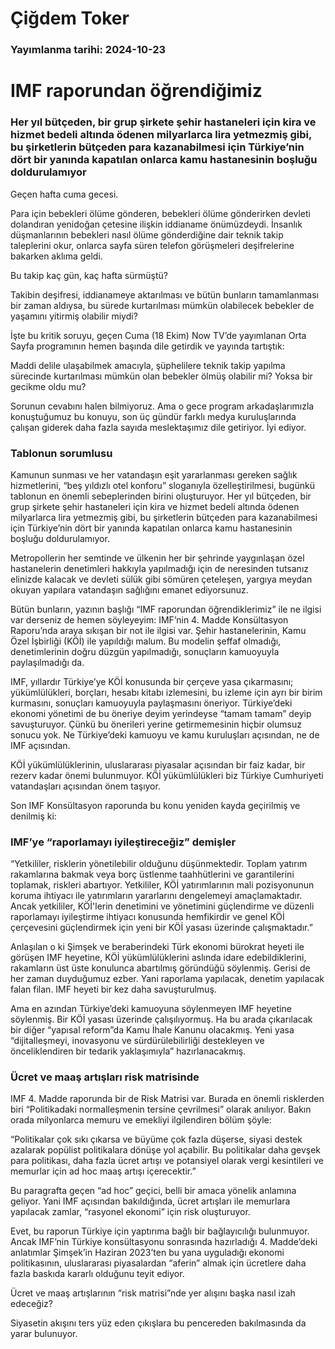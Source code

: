 # Çiğdem Toker

### Yayımlanma tarihi: 2024-10-23

# IMF raporundan öğrendiğimiz


### Her yıl bütçeden, bir grup şirkete şehir hastaneleri için kira ve hizmet bedeli altında ödenen milyarlarca lira yetmezmiş gibi, bu şirketlerin bütçeden para kazanabilmesi için Türkiye’nin dört bir yanında kapatılan onlarca kamu hastanesinin boşluğu doldurulamıyor

Geçen hafta cuma gecesi.

Para için bebekleri ölüme gönderen, bebekleri ölüme gönderirken devleti dolandıran yenidoğan çetesine ilişkin iddianame önümüzdeydi. İnsanlık düşmanlarının bebekleri nasıl ölüme gönderdiğine dair teknik takip taleplerini okur, onlarca sayfa süren telefon görüşmeleri deşifrelerine bakarken aklıma geldi.

Bu takip kaç gün, kaç hafta sürmüştü?

Takibin deşifresi, iddianameye aktarılması ve bütün bunların tamamlanması bir zaman aldıysa, bu sürede kurtarılması mümkün olabilecek bebekler de yaşamını yitirmiş olabilir miydi?

İşte bu kritik soruyu, geçen Cuma (18 Ekim) Now TV’de yayımlanan Orta Sayfa programının hemen başında dile getirdik ve yayında tartıştık:

Maddi delile ulaşabilmek amacıyla, şüphelilere teknik takip yapılma sürecinde kurtarılması mümkün olan bebekler ölmüş olabilir mi? Yoksa bir gecikme oldu mu?

Sorunun cevabını halen bilmiyoruz. Ama o gece program arkadaşlarımızla konuştuğumuz bu konuyu, son üç gündür farklı medya kuruluşlarında çalışan giderek daha fazla sayıda meslektaşımız dile getiriyor. İyi ediyor.


### Tablonun sorumlusu

Kamunun sunması ve her vatandaşın eşit yararlanması gereken sağlık hizmetlerini, “beş yıldızlı otel konforu” sloganıyla özelleştirilmesi, bugünkü tablonun en önemli sebeplerinden birini oluşturuyor. Her yıl bütçeden, bir grup şirkete şehir hastaneleri için kira ve hizmet bedeli altında ödenen milyarlarca lira yetmezmiş gibi, bu şirketlerin bütçeden para kazanabilmesi için Türkiye’nin dört bir yanında kapatılan onlarca kamu hastanesinin boşluğu doldurulamıyor.

Metropollerin her semtinde ve ülkenin her bir şehrinde yaygınlaşan özel hastanelerin denetimleri hakkıyla yapılmadığı için de neresinden tutsanız elinizde kalacak ve devleti sülük gibi sömüren çeteleşen, yargıya meydan okuyan yapılara vatandaşın sağlığını emanet ediyorsunuz.

Bütün bunların, yazının başlığı “IMF raporundan öğrendiklerimiz” ile ne ilgisi var derseniz de hemen söyleyeyim: IMF’nin 4. Madde Konsültasyon Raporu’nda araya sıkışan bir not ile ilgisi var. Şehir hastanelerinin, Kamu Özel İşbirliği (KÖİ) ile yapıldığı malum. Bu modelin şeffaf olmadığı, denetimlerinin doğru düzgün yapılmadığı, sonuçların kamuoyuyla paylaşılmadığı da.

IMF, yıllardır Türkiye’ye KÖİ konusunda bir çerçeve yasa çıkarmasını; yükümlülükleri, borçları, hesabı kitabı izlemesini, bu izleme için ayrı bir birim kurmasını, sonuçları kamuoyuyla paylaşmasını öneriyor. Türkiye’deki ekonomi yönetimi de bu öneriye deyim yerindeyse “tamam tamam” deyip savuşturuyor. Çünkü bu önerileri yerine getirmemesinin hiçbir olumsuz sonucu yok. Ne Türkiye’deki kamuoyu ve kamu kuruluşları açısından, ne de IMF açısından.

KÖİ yükümlülüklerinin, uluslararası piyasalar açısından bir faiz kadar, bir rezerv kadar önemi bulunmuyor. KÖİ yükümlülükleri biz Türkiye Cumhuriyeti vatandaşları açısından önem taşıyor.

Son IMF Konsültasyon raporunda bu konu yeniden kayda geçirilmiş ve denilmiş ki:


### IMF’ye “raporlamayı iyileştireceğiz” demişler

“Yetkililer, risklerin yönetilebilir olduğunu düşünmektedir. Toplam yatırım rakamlarına bakmak veya borç üstlenme taahhütlerini ve garantilerini toplamak, riskleri abartıyor. Yetkililer, KÖİ yatırımlarının mali pozisyonunun koruma ihtiyacı ile yatırımların yararlarını dengelemeyi amaçlamaktadır. Ancak yetkililer, KÖİ'lerin denetimini ve yönetimini güçlendirme ve düzenli raporlamayı iyileştirme ihtiyacı konusunda hemfikirdir ve genel KÖİ çerçevesini güçlendirmek için yeni bir KÖİ yasası üzerinde çalışmaktadır.”

Anlaşılan o ki Şimşek ve beraberindeki Türk ekonomi bürokrat heyeti ile görüşen IMF heyetine, KÖİ yükümlülüklerini aslında idare edebildiklerini, rakamların üst üste konulunca abartılmış göründüğü söylenmiş. Gerisi de her zaman duyduğumuz ezber. Yani raporlama yapılacak, denetim yapılacak falan filan. IMF heyeti bir kez daha savuşturulmuş.

Ama en azından Türkiye’deki kamuoyuna söylenmeyen IMF heyetine söylenmiş. Bir KÖİ yasası üzerinde çalışılıyormuş. Ha bu arada çıkarılacak bir diğer “yapısal reform”da Kamu İhale Kanunu olacakmış. Yeni yasa “dijitalleşmeyi, inovasyonu ve sürdürülebilirliği destekleyen ve önceliklendiren bir tedarik yaklaşımıyla” hazırlanacakmış.


### Ücret ve maaş artışları risk matrisinde

IMF 4. Madde raporunda bir de Risk Matrisi var. Burada en önemli risklerden biri “Politikadaki normalleşmenin tersine çevrilmesi” olarak anılıyor. Bakın orada milyonlarca memuru ve emekliyi ilgilendiren bölüm şöyle:

“Politikalar çok sıkı çıkarsa ve büyüme çok fazla düşerse, siyasi destek azalarak popülist politikalara dönüşe yol açabilir. Bu politikalar daha gevşek para politikası, daha fazla ücret artışı ve potansiyel olarak vergi kesintileri ve memurlar için ad hoc maaş artışı içerecektir.”

Bu paragrafta geçen “ad hoc” geçici, belli bir amaca yönelik anlamına geliyor. Yani IMF açısından bakıldığında, ücret artışları ile memurlara yapılacak zamlar, “rasyonel ekonomi” için risk oluşturuyor.

Evet, bu raporun Türkiye için yaptırıma bağlı bir bağlayıcılığı bulunmuyor. Ancak IMF’nin Türkiye konsültasyonu sonrasında hazırladığı 4. Madde’deki anlatımlar Şimşek’in Haziran 2023’ten bu yana uyguladığı ekonomi politikasının, uluslararası piyasalardan “aferin” almak için ücretlere daha fazla baskıda kararlı olduğunu teyit ediyor.

Ücret ve maaş artışlarının “risk matrisi”nde yer alışını başka nasıl izah edeceğiz?

Siyasetin akışını ters yüz eden çıkışlara bu pencereden bakılmasında da yarar bulunuyor.

